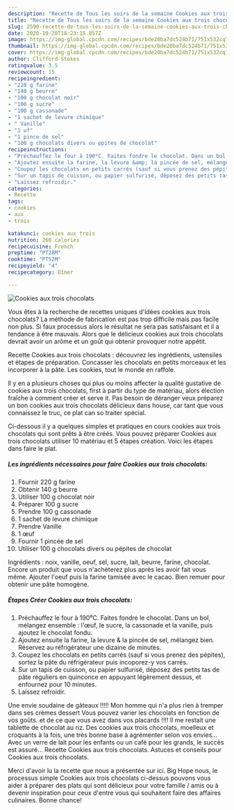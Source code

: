 ```yaml
---
description: "Recette de Tous les soirs de la semaine Cookies aux trois chocolats"
title: "Recette de Tous les soirs de la semaine Cookies aux trois chocolats"
slug: 2590-recette-de-tous-les-soirs-de-la-semaine-cookies-aux-trois-chocolats
date: 2020-10-20T18:23:15.857Z
image: https://img-global.cpcdn.com/recipes/bde20ba7dc524b71/751x532cq70/cookies-aux-trois-chocolats-photo-principale-de-la-recette.jpg
thumbnail: https://img-global.cpcdn.com/recipes/bde20ba7dc524b71/751x532cq70/cookies-aux-trois-chocolats-photo-principale-de-la-recette.jpg
cover: https://img-global.cpcdn.com/recipes/bde20ba7dc524b71/751x532cq70/cookies-aux-trois-chocolats-photo-principale-de-la-recette.jpg
author: Clifford Stokes
ratingvalue: 3.5
reviewcount: 15
recipeingredient:
- "220 g farine"
- "140 g beurre"
- "100 g chocolat noir"
- "100 g sucre"
- "100 g cassonade"
- "1 sachet de levure chimique"
- " Vanille"
- "1 uf"
- "1 pince de sel"
- "100 g chocolats divers ou ppites de chocolat"
recipeinstructions:
- "Préchauffez le four à 190⁰C. Faites fondre le chocolat. Dans un bol, mélangez ensemble : l&#39;œuf, le sucre, la cassonade et la vanille, puis ajoutez le chocolat fondu."
- "Ajoutez ensuite la farine, la levure &amp; la pincée de sel, mélangez bien. Réservez au réfrigérateur une dizaine de minutes."
- "Coupez les chocolats en petits carrés (sauf si vous prenez des pépites), sortez la pâte du réfrigérateur puis incoporez-y vos carrés."
- "Sur un tapis de cuisson, ou papier sulfurisé, déposez des petits tas de pâte réguliers en quinconce en appuyant légèrement dessus, et enfournez pour 10 minutes."
- "Laissez refroidir."
categories:
- Recette
tags:
- cookies
- aux
- trois

katakunci: cookies aux trois 
nutrition: 260 calories
recipecuisine: French
preptime: "PT28M"
cooktime: "PT52M"
recipeyield: "4"
recipecategory: Dîner

---
```



![Cookies aux trois chocolats](https://img-global.cpcdn.com/recipes/bde20ba7dc524b71/751x532cq70/cookies-aux-trois-chocolats-photo-principale-de-la-recette.jpg)

Vous êtes à la recherche de recettes uniques d'idées cookies aux trois chocolats? La méthode de fabrication est pas trop difficile mais pas facile non plus. Si faux processus alors le résultat ne sera pas satisfaisant et il a tendance à être mauvais. Alors que le délicieux cookies aux trois chocolats devrait avoir un arôme et un goût qui obtenir provoquer notre appétit.

Recette Cookies aux trois chocolats : découvrez les ingrédients, ustensiles et étapes de préparation. Concasser les chocolats en petits morceaux et les incorporer à la pâte. Les cookies, tout le monde en raffole.

Il y en a plusieurs choses qui plus ou moins affecter la qualité gustative de cookies aux trois chocolats, first à partir du type de matériau, alors élection fraîche à comment créer et serve it. Pas besoin de déranger veux préparez un bon cookies aux trois chocolats délicieux dans house, car tant que vous connaissez le truc, ce plat can so traiter spécial.


Ci-dessous il y a quelques simples et pratiques en cours cookies aux trois chocolats qui sont prêts à être créés. Vous pouvez préparer Cookies aux trois chocolats utiliser 10 matériau et 5 étapes création. Voici les étapes dans faire le plat.

<!--inarticleads1-->

##### Les ingrédients nécessaires pour faire Cookies aux trois chocolats:

1. Fournir 220 g farine
1. Obtenir 140 g beurre
1. Utiliser 100 g chocolat noir
1. Préparer 100 g sucre
1. Prendre 100 g cassonade
1.  1 sachet de levure chimique
1. Prendre  Vanille
1.  1 œuf
1. Fournir 1 pincée de sel
1. Utiliser 100 g chocolats divers ou pépites de chocolat


Ingrédients : noix, vanille, oeuf, sel, sucre, lait, beurre, farine, chocolat. Encore un produit que vous n&#39;achèterez plus après les avoir fait vous même. Ajouter l&#39;oeuf puis la farine tamisée avec le cacao. Bien remuer pour obtenir une pâte homogène. 

<!--inarticleads2-->

##### Étapes Créer Cookies aux trois chocolats:

1. Préchauffez le four à 190⁰C. Faites fondre le chocolat. Dans un bol, mélangez ensemble : l&#39;œuf, le sucre, la cassonade et la vanille, puis ajoutez le chocolat fondu.
1. Ajoutez ensuite la farine, la levure &amp; la pincée de sel, mélangez bien. Réservez au réfrigérateur une dizaine de minutes.
1. Coupez les chocolats en petits carrés (sauf si vous prenez des pépites), sortez la pâte du réfrigérateur puis incoporez-y vos carrés.
1. Sur un tapis de cuisson, ou papier sulfurisé, déposez des petits tas de pâte réguliers en quinconce en appuyant légèrement dessus, et enfournez pour 10 minutes.
1. Laissez refroidir.


Une envie soudaine de gâteaux !!!!! Mon homme qui n&#39;a plus rien à tremper dans ses crèmes dessert Vous pouvez varier les chocolats en fonction de vos goûts. et de ce que vous avez dans vos placards !!!! Il me restait une tablette de chocolat au riz. Des cookies aux trois chocolats, moelleux et croquants à la fois, une très bonne base à agrémenter selon vos envies… Avec un verre de lait pour les enfants ou un café pour les grands, le succès est assuré… Recette Cookies aux trois chocolats. Astuces et conseils pour Cookies aux trois chocolats. 


Merci d'avoir lu la recette que nous a présentée sur ici. Big Hope nous, le processus simple Cookies aux trois chocolats ci-dessus pouvons vous aider à préparer des plats qui sont délicieux pour votre famille / amis ou à devenir inspiration pour ceux d'entre vous qui souhaitent faire des affaires culinaires. Bonne chance!
